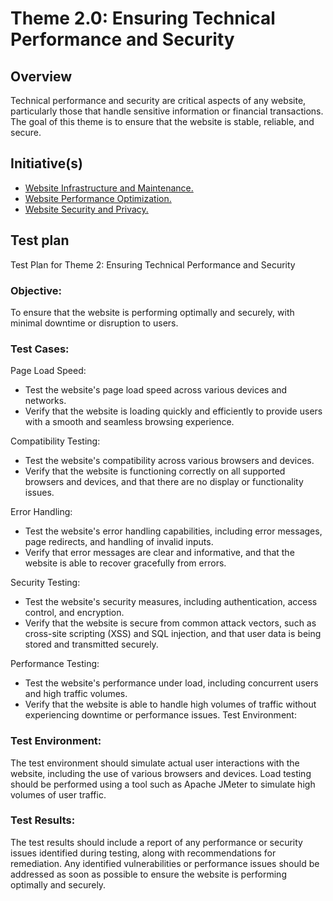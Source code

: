 # Theme 2.0: Ensuring Technical Performance and Security
## Overview
Technical performance and security are critical aspects of any website, particularly those that handle sensitive information or financial transactions. The goal of this theme is to ensure that the website is stable, reliable, and secure.  

## Initiative(s)

* [Website Infrastructure and Maintenance.](initiatives/initiative_infrastructure.md)
* [Website Performance Optimization.](initiatives/initiative_performance.md)
* [Website Security and Privacy.](initiatives/initiative_security.md)


## Test plan
Test Plan for Theme 2: Ensuring Technical Performance and Security

### Objective: 
To ensure that the website is performing optimally and securely, with minimal downtime or disruption to users.

### Test Cases:

Page Load Speed:
* Test the website's page load speed across various devices and networks.
* Verify that the website is loading quickly and efficiently to provide users with a smooth and seamless browsing experience.

Compatibility Testing:

* Test the website's compatibility across various browsers and devices.
* Verify that the website is functioning correctly on all supported browsers and devices, and that there are no display or functionality issues.

Error Handling:

* Test the website's error handling capabilities, including error messages, page redirects, and handling of invalid inputs.
* Verify that error messages are clear and informative, and that the website is able to recover gracefully from errors.

Security Testing:

* Test the website's security measures, including authentication, access control, and encryption.
* Verify that the website is secure from common attack vectors, such as cross-site scripting (XSS) and SQL injection, and that user data is being stored and transmitted securely.

Performance Testing:

* Test the website's performance under load, including concurrent users and high traffic volumes.
* Verify that the website is able to handle high volumes of traffic without experiencing downtime or performance issues.
Test Environment:

### Test Environment: 
The test environment should simulate actual user interactions with the website, including the use of various browsers and devices. Load testing should be performed using a tool such as Apache JMeter to simulate high volumes of user traffic.

### Test Results:

The test results should include a report of any performance or security issues identified during testing, along with recommendations for remediation. Any identified vulnerabilities or performance issues should be addressed as soon as possible to ensure the website is performing optimally and securely.
